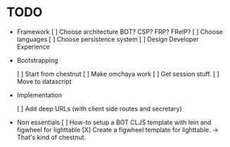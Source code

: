 # TODO

 * Framework
   [ ] Choose architecture BOT? CSP? FRP? FRelP?
   [ ] Choose languages
   [ ] Choose persistence system
   [ ] Design Developer Experience

 * Bootstrapping

   [ ] Start from chestnut
   [ ] Make omchaya work
   [ ] Get session stuff.
   [ ] Move to datascript

 * Implementation

   [ ] Add deep URLs (with client side routes and secretary)

 * Non essentials
   [ ] How-to setup a BOT CLJS template with lein and figwheel for lighttable
   [X] Create a figwheel template for lighttable. -> That's kind of chestnut.

